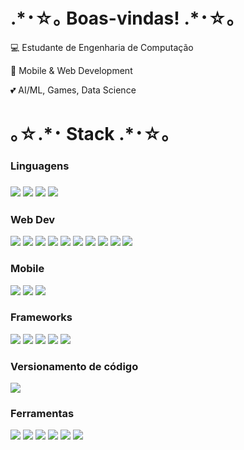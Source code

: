 <h1>.*･☆｡ Boas-vindas! .*･☆｡</h1>

<p>💻 Estudante de Engenharia de Computação</p>
<p>💼 Mobile & Web Development</p>
<p>💕 AI/ML, Games, Data Science</p>

<h1> ｡☆.*･ Stack .*･☆｡</h1>

<div>
    <h3>Linguagens<h3>
    <img src="https://img.shields.io/badge/JavaScript-323330?style=for-the-badge&logo=javascript&logoColor=F7DF1E"/>
    <img src="https://img.shields.io/badge/Python-14354C?style=for-the-badge&logo=python&logoColor=white"/>
    <img src="https://img.shields.io/badge/Swift-FA7343?style=for-the-badge&logo=swift&logoColor=white"/>
    <img src="https://img.shields.io/badge/C-00599C?style=for-the-badge&logo=c&logoColor=white"/>
    </h3>
    <h3>Web Dev</h3>
    <img src="https://img.shields.io/badge/TypeScript-007ACC?style=for-the-badge&logo=typescript&logoColor=white"/>
    <img src="https://img.shields.io/badge/React-20232A?style=for-the-badge&logo=react&logoColor=61DAFB"/>
    <img src="https://img.shields.io/badge/Bootstrap-563D7C?style=for-the-badge&logo=bootstrap&logoColor=white"/>
    <img src="https://img.shields.io/badge/Flask-000000?style=for-the-badge&logo=flask&logoColor=white"/>
    <img src="https://img.shields.io/badge/Sass-CC6699.svg?style=for-the-badge&logo=Sass&logoColor=white"/>
    <img src="https://img.shields.io/badge/CSS-663399.svg?style=for-the-badge&logo=CSS&logoColor=white"/>
    <img src="https://img.shields.io/badge/HTML5-E34F26.svg?style=for-the-badge&logo=HTML5&logoColor=white"/>
    <img src="https://img.shields.io/badge/JavaScript-F7DF1E.svg?style=for-the-badge&logo=JavaScript&logoColor=black"/>
    <img src="https://img.shields.io/badge/PostgreSQL-4169E1.svg?style=for-the-badge&logo=PostgreSQL&logoColor=white"/>
    <img src="https://img.shields.io/badge/SQLite-003B57.svg?style=for-the-badge&logo=SQLite&logoColor=white"/>
    </h3>
    <h3>Mobile</h3>
    <img src="https://img.shields.io/badge/React_Native-20232A?style=for-the-badge&logo=react&logoColor=61DAFB"/>
    <img src="https://img.shields.io/badge/Flutter-02569B.svg?style=for-the-badge&logo=Flutter&logoColor=white"/>
    <img src="https://img.shields.io/badge/UIkit-2396F3.svg?style=for-the-badge&logo=UIkit&logoColor=white"/>
    </h3>
    <h3>Frameworks</h3>
    <img src="https://img.shields.io/badge/FastAPI-009688.svg?style=for-the-badge&logo=FastAPI&logoColor=white"/>
    <img src="https://img.shields.io/badge/pandas-150458.svg?style=for-the-badge&logo=pandas&logoColor=white"/>
    <img src="https://img.shields.io/badge/NumPy-013243.svg?style=for-the-badge&logo=NumPy&logoColor=white"/>
    <img src="https://img.shields.io/badge/TensorFlow-FF6F00.svg?style=for-the-badge&logo=TensorFlow&logoColor=white"/>
    <img src="https://img.shields.io/badge/Keras-D00000.svg?style=for-the-badge&logo=Keras&logoColor=white"/>  
    </h3>
    <h3>Versionamento de código</h3>
    <img src="https://img.shields.io/badge/GIT-E44C30?style=for-the-badge&logo=git&logoColor=white"/>
    </h3>
    <h3>Ferramentas</h3>
    <img src="https://img.shields.io/badge/Docker-2496ED.svg?style=for-the-badge&logo=Docker&logoColor=white"/>
    <img src="https://img.shields.io/badge/Xcode-147EFB.svg?style=for-the-badge&logo=Xcode&logoColor=white"/>
    <img src="https://img.shields.io/badge/Figma-F24E1E.svg?style=for-the-badge&logo=Figma&logoColor=white"/>
    <img src="https://img.shields.io/badge/Jupyter-F37626.svg?style=for-the-badge&logo=Jupyter&logoColor=white"/>
    <img src="https://img.shields.io/badge/GitHub%20Actions-2088FF.svg?style=for-the-badge&logo=GitHub-Actions&logoColor=white"/>
    <img src="https://img.shields.io/badge/Firebase-DD2C00.svg?style=for-the-badge&logo=Firebase&logoColor=white"/>
    </h3>
</div>

<!-- um saco separar essas badges te falar viu vai ficar junta mesmo --!>
